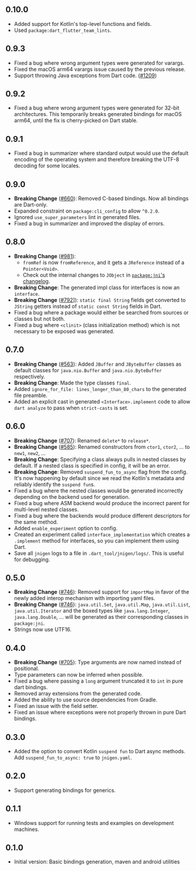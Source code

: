 ## 0.10.0

- Added support for Kotlin's top-level functions and fields.
- Used `package:dart_flutter_team_lints`.

## 0.9.3

- Fixed a bug where wrong argument types were generated for varargs.
- Fixed the macOS arm64 varargs issue caused by the previous release.
- Support throwing Java exceptions from Dart code.
  ([#1209](https://github.com/dart-lang/native/issues/1209))

## 0.9.2

- Fixed a bug where wrong argument types were generated for 32-bit
  architectures. This temporarily breaks generated bindings for macOS arm64,
  until the fix is cherry-picked on Dart stable.

## 0.9.1

- Fixed a bug in summarizer where standard output would use the default encoding
  of the operating system and therefore breaking the UTF-8 decoding for some
  locales.

## 0.9.0

- **Breaking Change** ([#660](https://github.com/dart-lang/native/issues/660)):
  Removed C-based bindings. Now all bindings are Dart-only.
- Expanded constraint on `package:cli_config` to allow `^0.2.0`.
- Ignored `use_super_parameters` lint in generated files.
- Fixed a bug in summarizer and improved the display of errors.

## 0.8.0

- **Breaking Change** ([#981](https://github.com/dart-lang/native/issues/981)):
  - `fromRef` is now `fromReference`, and it gets a `JReference` instead of a
    `Pointer<Void>`.
  - Check out the internal changes to `JObject` in
    [`package:jni`'s changelog](https://github.com/dart-lang/native/blob/main/pkgs/jni/CHANGELOG.md#080-wip).
- **Breaking Change**: The generated impl class for interfaces is now an
  `interface`.
- **Breaking Change** ([#792](https://github.com/dart-lang/native/issues/792)]):
  `static final String` fields get converted to `JString` getters instead of
  `static const String` fields in Dart.
- Fixed a bug where a package would either be searched from sources or classes
  but not both.
- Fixed a bug where `<clinit>` (class initialization method) which is not
  necessary to be exposed was generated.

## 0.7.0

- **Breaking Change** ([#563](https://github.com/dart-lang/native/issues/563)):
  Added `JBuffer` and `JByteBuffer` classes as default classes for
  `java.nio.Buffer` and `java.nio.ByteBuffer` respectively.
- **Breaking Change**: Made the type classes `final`.
- Added `ignore_for_file: lines_longer_than_80_chars` to the generated file
  preamble.
- Added an explicit cast in generated `<Interface>.implement` code to allow
  `dart analyze` to pass when `strict-casts` is set.

## 0.6.0

- **Breaking Change** ([#707](https://github.com/dart-lang/native/issues/707)):
  Renamed `delete*` to `release*`.
- **Breaking Change** ([#585](https://github.com/dart-lang/native/issues/585)):
  Renamed constructors from `ctor1`, `ctor2`, ... to `new1`, `new2`, ...
- **Breaking Change**: Specifying a class always pulls in nested classes by
  default. If a nested class is specified in config, it will be an error.
- **Breaking Change**: Removed `suspend_fun_to_async` flag from the config. It's
  now happening by default since we read the Kotlin's metadata and reliably
  identify the `suspend fun`s.
- Fixed a bug where the nested classes would be generated incorrectly depending
  on the backend used for generation.
- Fixed a bug where ASM backend would produce the incorrect parent for
  multi-level nested classes.
- Fixed a bug where the backends would produce different descriptors for the
  same method.
- Added `enable_experiment` option to config.
- Created an experiment called `interface_implementation` which creates a
  `.implement` method for interfaces, so you can implement them using Dart.
- Save all `jnigen` logs to a file in `.dart_tool/jnigen/logs/`. This is useful
  for debugging.

## 0.5.0

- **Breaking Change** ([#746](https://github.com/dart-lang/native/issues/746)):
  Removed support for `importMap` in favor of the newly added interop mechanism
  with importing yaml files.
- **Breaking Change** ([#746](https://github.com/dart-lang/native/issues/746)):
  `java.util.Set`, `java.util.Map`, `java.util.List`, `java.util.Iterator` and
  the boxed types like `java.lang.Integer`, `java.lang.Double`, ... will be
  generated as their corresponding classes in `package:jni`.
- Strings now use UTF16.

## 0.4.0

- **Breaking Change** ([#705](https://github.com/dart-lang/native/issues/705)):
  Type arguments are now named instead of positional.
- Type parameters can now be inferred when possible.
- Fixed a bug where passing a `long` argument truncated it to `int` in pure dart
  bindings.
- Removed array extensions from the generated code.
- Added the ability to use source dependencies from Gradle.
- Fixed an issue with the field setter.
- Fixed an issue where exceptions were not properly thrown in pure Dart
  bindings.

## 0.3.0

- Added the option to convert Kotlin `suspend fun` to Dart async methods. Add
  `suspend_fun_to_async: true` to `jnigen.yaml`.

## 0.2.0

- Support generating bindings for generics.

## 0.1.1

- Windows support for running tests and examples on development machines.

## 0.1.0

- Initial version: Basic bindings generation, maven and android utilities
